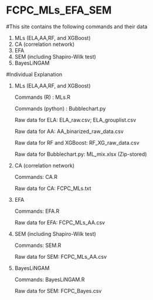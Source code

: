 # FCPC_MLs_EFA_SEM

#This site contains the following commands and their data
1. MLs (ELA,AA,RF, and XGBoost)
2. CA (correlation network)
3. EFA
4. SEM (including Shapiro-Wilk test)
5. BayesLiNGAM

#Individual Explanation
1. MLs (ELA,AA,RF, and XGBoost)

   Commands (R) : MLs.R
   
   Commands (python) : Bubblechart.py
   
   Raw data for ELA: ELA_raw.csv; ELA_grouplist.csv
   
   Raw data for AA: AA_binarized_raw_data.csv
   
   Raw data for RF and XGBoost: RF_XG_raw_data.csv
   
   Raw data for Bubblechart.py: ML_mix.xlsx (Zip-stored)
   
3. CA (correlation network)

   Commands: CA.R
   
   Raw data for CA: FCPC_MLs.txt

5. EFA

   Commands: EFA.R
   
   Raw data for EFA: FCPC_MLs_AA.csv

7. SEM (including Shapiro-Wilk test)

   Commands: SEM.R

   Raw data for SEM: FCPC_MLs_AA.csv

9. BayesLiNGAM

   Commands: BayesLiNGAM.R

   Raw data for SEM: FCPC_Bayes.csv
